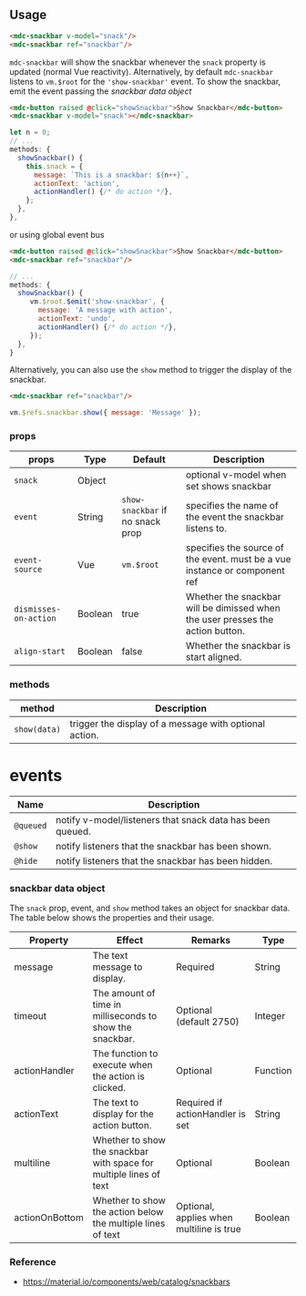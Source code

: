 ## Usage

```html
<mdc-snackbar v-model="snack"/>
<mdc-snackbar ref="snackbar"/>
```

`mdc-snackbar` will show the snackbar whenever the `snack` property is updated (normal Vue reactivity).
Alternatively, by default `mdc-snackbar` listens to `vm.$root` for the `'show-snackbar'` event.
To show the snackbar, emit the event passing the _snackbar data object_

```html
<mdc-button raised @click="showSnackbar">Show Snackbar</mdc-button>
<mdc-snackbar v-model="snack"></mdc-snackbar>
```

```javascript
let n = 0;
// ...
methods: {
  showSnackbar() {
    this.snack = {
      message: `This is a snackbar: ${n++}`,
      actionText: 'action',
      actionHandler() {/* do action */},
    };
  },
},
```

or using global event bus

```html
<mdc-button raised @click="showSnackbar">Show Snackbar</mdc-button>
<mdc-snackbar ref="snackbar"/>
```

```javascript
// ...
methods: {
  showSnackbar() {
     vm.$root.$emit('show-snackbar', {
       message: 'A message with action',
       actionText: 'undo',
       actionHandler() {/* do action */},
     });
  },
}
```

Alternatively, you can also use the `show` method to trigger the display of the
snackbar.

```html
<mdc-snackbar ref="snackbar"/>
```

```javascript
vm.$refs.snackbar.show({ message: 'Message' });
```

### props

| props                 | Type    | Default                          | Description                                                                    |
| --------------------- | ------- | -------------------------------- | ------------------------------------------------------------------------------ |
| `snack`               | Object  |                                  | optional v-model when set shows snackbar                                       |
| `event`               | String  | `show-snackbar` if no snack prop | specifies the name of the event the snackbar listens to.                       |
| `event-source`        | Vue     | `vm.$root`                       | specifies the source of the event. must be a vue instance or component ref     |
| `dismisses-on-action` | Boolean | true                             | Whether the snackbar will be dimissed when the user presses the action button. |
| `align-start`         | Boolean | false                            | Whether the snackbar is start aligned.                                         |

### methods

| method       | Description                                            |
| ------------ | ------------------------------------------------------ |
| `show(data)` | trigger the display of a message with optional action. |

# events

| Name      | Description                                               |
| --------- | --------------------------------------------------------- |
| `@queued` | notify v-model/listeners that snack data has been queued. |
| `@show`   | notify listeners that the snackbar has been shown.        |
| `@hide`   | notify listeners that the snackbar has been hidden.       |

### snackbar data object

The `snack` prop, event, and `show` method takes an object for snackbar data. The table below shows the
properties and their usage.

| Property       | Effect                                                             | Remarks                                  | Type     |
| -------------- | ------------------------------------------------------------------ | ---------------------------------------- | -------- |
| message        | The text message to display.                                       | Required                                 | String   |
| timeout        | The amount of time in milliseconds to show the snackbar.           | Optional (default 2750)                  | Integer  |
| actionHandler  | The function to execute when the action is clicked.                | Optional                                 | Function |
| actionText     | The text to display for the action button.                         | Required if actionHandler is set         | String   |
| multiline      | Whether to show the snackbar with space for multiple lines of text | Optional                                 | Boolean  |
| actionOnBottom | Whether to show the action below the multiple lines of text        | Optional, applies when multiline is true | Boolean  |

### Reference

* <https://material.io/components/web/catalog/snackbars>
